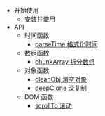 - 开始使用
  - [安装并使用](install.md)
- API
  - 时间函数
    - [parseTime 格式化时间](date/parseTime.md)
  - 数组函数
    - [chunkArray 拆分数组](array/chunkArray.md)
  - 对象函数
    - [cleanObj 清空对象](object/cleanObj.md)
    - [deepClone 深复制](object/deepClone.md)
  - DOM 函数
    - [scrollTo 滚动](dom/scrollTo.md)